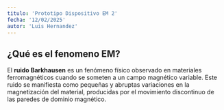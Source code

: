 ```yaml
---
titulo: 'Prototipo Dispositivo EM 2'
fecha: '12/02/2025'
autor: 'Luis Hernandez'
---
```


## ¿Qué es el fenomeno EM?

El **ruido Barkhausen** es un fenómeno físico observado en materiales ferromagnéticos cuando se someten a un campo magnético variable. Este ruido se manifiesta como pequeñas y abruptas variaciones en la magnetización del material, producidas por el movimiento discontinuo de las paredes de dominio magnético.
